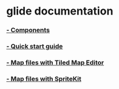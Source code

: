 # glide documentation

### [- Components](Components.md)
### [- Quick start guide](QuickStartGuide.md)
### [- Map files with Tiled Map Editor](TiledMapEditorMaps.md)
### [- Map files with SpriteKit](SpriteKitMaps.md)
